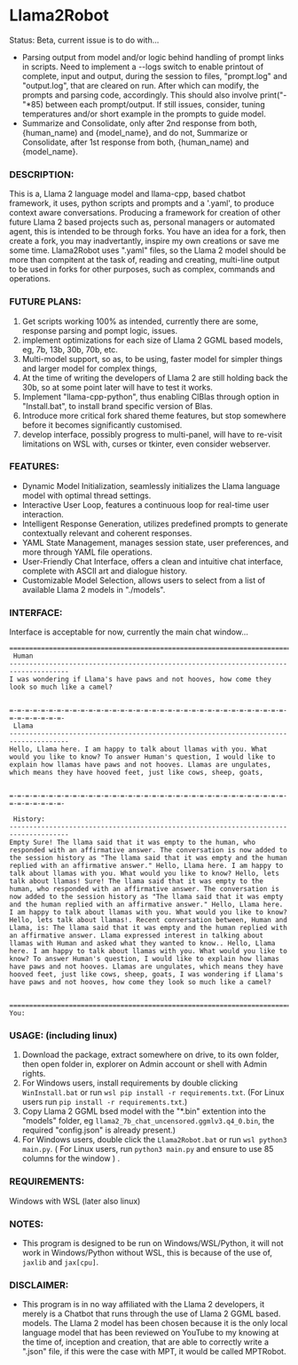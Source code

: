 # Llama2Robot
Status: Beta, current issue is to do with...
* Parsing output from model and/or logic behind handling of prompt links in scripts. Need to implement  a --logs switch to enable printout of complete, input and output, during the session to files, "prompt.log" and "output.log", that are cleared on run. After which can modify, the prompts and parsing code, accordingly. This should also involve print("-"*85) between each prompt/output. If still issues, consider, tuning temperatures and/or short example in the prompts to guide model.
* Summarize and Consolidate, only after 2nd response from both, {human_name) and {model_name}, and do not, Summarize or Consolidate, after 1st response from both, {human_name) and {model_name}.


### DESCRIPTION:
This is a, Llama 2 language model and llama-cpp, based chatbot framework, it uses, python scripts and prompts and a '.yaml', to produce context aware conversations. Producing a framework for creation of other future Llama 2 based projects such as, personal managers or automated agent, this is intended to be through forks. You have an idea for a fork, then create a fork, you may inadvertantly, inspire my own creations or save me some time. Llama2Robot uses ".yaml" files, so the Llama 2 model should be more than compitent at the task of, reading and creating, multi-line output to be used in forks for other purposes, such as complex, commands and operations.

### FUTURE PLANS:
1) Get scripts working 100% as intended, currently there are some, response parsing and pompt logic, issues.
2) implement optimizations for each size of Llama 2 GGML based models, eg, 7b, 13b, 30b, 70b, etc.
3) Multi-model support, so as, to be using, faster model for simpler things and larger model for complex things,
4) At the time of writing the developers of Llama 2 are still holding back the 30b, so at some point later will have to test it works.
5) Implement "llama-cpp-python", thus enabling ClBlas through option in "Install.bat", to install brand specific version of Blas.
6) Introduce more critical fork shared theme features, but stop somewhere before it becomes significantly customised.
7) develop interface, possibly progress to multi-panel, will have to re-visit limitations on WSL with, curses or tkinter, even consider webserver. 

### FEATURES:
* Dynamic Model Initialization, seamlessly initializes the Llama language model with optimal thread settings.
* Interactive User Loop, features a continuous loop for real-time user interaction.
* Intelligent Response Generation, utilizes predefined prompts to generate contextually relevant and coherent responses.
* YAML State Management, manages session state, user preferences, and more through YAML file operations.
* User-Friendly Chat Interface, offers a clean and intuitive chat interface, complete with ASCII art and dialogue history.
* Customizable Model Selection, allows users to select from a list of available Llama 2 models in "./models".


### INTERFACE:
Interface is acceptable for now, currently the main chat window...
```
=====================================================================================
 Human
-------------------------------------------------------------------------------------
I was wondering if Llama's have paws and not hooves, how come they look so much like a camel?


=-=-=-=-=-=-=-=-=-=-=-=-=-=-=-=-=-=-=-=-=-=-=-=-=-=-=-=-=-=-=-=-=-=-=-=-=-=-=-=-=-=-
 Llama
-------------------------------------------------------------------------------------
Hello, Llama here. I am happy to talk about llamas with you. What would you like to know? To answer Human's question, I would like to explain how llamas have paws and not hooves. Llamas are ungulates, which means they have hooved feet, just like cows, sheep, goats,


=-=-=-=-=-=-=-=-=-=-=-=-=-=-=-=-=-=-=-=-=-=-=-=-=-=-=-=-=-=-=-=-=-=-=-=-=-=-=-=-=-=-

 History:
-------------------------------------------------------------------------------------
Empty Sure! The llama said that it was empty to the human, who responded with an affirmative answer. The conversation is now added to the session history as "The llama said that it was empty and the human replied with an affirmative answer." Hello, Llama here. I am happy to talk about llamas with you. What would you like to know? Hello, lets talk about llamas! Sure! The llama said that it was empty to the human, who responded with an affirmative answer. The conversation is now added to the session history as "The llama said that it was empty and the human replied with an affirmative answer." Hello, Llama here. I am happy to talk about llamas with you. What would you like to know? Hello, lets talk about llamas!. Recent conversation between, Human and Llama, is: The llama said that it was empty and the human replied with an affirmative answer. Llama expressed interest in talking about llamas with Human and asked what they wanted to know.. Hello, Llama here. I am happy to talk about llamas with you. What would you like to know? To answer Human's question, I would like to explain how llamas have paws and not hooves. Llamas are ungulates, which means they have hooved feet, just like cows, sheep, goats, I was wondering if Llama's have paws and not hooves, how come they look so much like a camel?


=====================================================================================
You:
```

### USAGE: (including linux)
1) Download the package, extract somewhere on drive, to its own folder, then open folder in, explorer on Admin account or shell with Admin rights.
2) For Windows users, install requirements by double clicking `WinInstall.bat` or run `wsl pip install -r requirements.txt`. (For Linux users run `pip install -r requirements.txt`.)
3) Copy Llama 2 GGML bsed model with the "*.bin" extention into the "models" folder, eg `llama2_7b_chat_uncensored.ggmlv3.q4_0.bin`, the required "config.json" is already present.)
4) For Windows users, double click the `Llama2Robot.bat` or run `wsl python3 main.py`. ( For Linux users, run `python3 main.py` and ensure to use 85 columns for the window ) .

### REQUIREMENTS:
Windows with WSL (later also linux)

### NOTES:
* This program is designed to be run on Windows/WSL/Python, it will not work in Windows/Python without WSL, this is because of the use of, `jaxlib` and `jax[cpu]`. 

### DISCLAIMER:
* This program is in no way affiliated with the Llama 2 developers, it merely is a Chatbot that runs through the use of Llama 2 GGML based. models. The Llama 2 model has been chosen because it is the only local language model that has been reviewed on YouTube to my knowing at the time of, inception and creation, that are able to correctly write a ".json" file, if this were the case with MPT, it would be called MPTRobot. 
